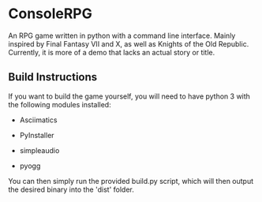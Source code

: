 # ConsoleRPG

An RPG game written in python with a command line interface. Mainly 
inspired by Final Fantasy VII and X, as well as Knights of the Old 
Republic. Currently, it is more of a demo that lacks an actual story or title. 

## Build Instructions

If you want to build the game yourself, you will need to have python 3 with the following modules installed:

- Asciimatics

- PyInstaller

- simpleaudio

- pyogg

You can then simply run the provided build.py script, which will then output the desired binary into the 'dist' folder.

